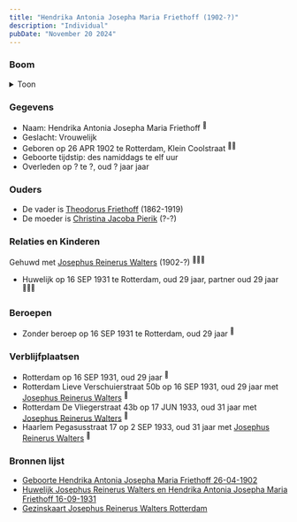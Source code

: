 ```yaml
---
title: "Hendrika Antonia Josepha Maria Friethoff (1902-?)"
description: "Individual"
pubDate: "November 20 2024"
---
```


### Boom
<details><summary>Toon</summary>

![test](https://www.plantuml.com/plantuml/svg/fPDDRnen48Rl_XMZv93sWBGVb2G8aK34AecQ2X6g7f5tFR0MNXjvZ28KyTyxm8RbqBH8lQrdnlC-Cw_tdeBqOLqPGKjjLzBB2d9PB1VUhQrwSCPv25vQuXJQ84gj40hj2uE7RwnMOGCLLZbwEeGee4SNDYiK9rqB8udWNG30q7c5VbhgOccHgDUhfBRzFgHYAyGLZFTI90utBgObEkNycY3p6aFfvlCBa0HFKHHTNmDSZjBiMpRarkzpZKPjeTVDPRwPvIu4Wzq-FFsOGdpJIU3BLxWxgQBbsfYPj6fMU4UKEwRXyYI6vv_V8RwDRs72FT0hMJ5QpVDGUar1MmdFid2vXB56hvSDqmqpPSDHEah_mdHt3ickwAZRwxwXKjekTeczMiPgIHikZLwKOOF6k3TMt8fwCwrMNI5gh2PGt-J0FjKM7oAFQ1KF8s5WWxEQPtI4grB2Y_Hy-eC3RJZwz--famuCnXDURPIShFRCFNmm7f3uFKnGMzmzZ5_IS2jgeD9pdaKQmSkWXhcYrYFwu1PeSqT5-H_Un1ru7OsvRHetBYMVkDG-cfA8chm9Y7jsW__Dtm00)
</details>

### Gegevens
- Naam: Hendrika Antonia Josepha Maria Friethoff <sup><a href="../s00098/" style="text-decoration:none" title="Geboorte Hendrika Antonia Josepha Maria Friethoff 26-04-1902">:link:</a></sup>
- Geslacht: Vrouwelijk
- Geboren op 26 APR 1902 te Rotterdam, Klein Coolstraat <sup><a href="../s00098/" style="text-decoration:none" title="Geboorte Hendrika Antonia Josepha Maria Friethoff 26-04-1902">:link:</a><a href="../s00099/" style="text-decoration:none" title="Gezinskaart Josephus Reinerus Walters Rotterdam">:link:</a></sup>
- Geboorte tijdstip: des namiddags te elf uur
- Overleden op ? te ?, oud ? jaar jaar 

### Ouders
- De vader is [Theodorus Friethoff](../i00077/) (1862-1919)
- De moeder is [Christina Jacoba Pierik](../i00078/) (?-?)

### Relaties en Kinderen

Gehuwd met [Josephus Reinerus Walters](../i00073/) (1902-?) <sup><a href="../s00096/" style="text-decoration:none" title="Huwelijk Josephus Reinerus Walters en Hendrika Antonia Josepha Maria Friethoff 16-09-1931">:link:</a><a href="../s00099/" style="text-decoration:none" title="Gezinskaart Josephus Reinerus Walters Rotterdam">:link:</a><a href="../s00235/" style="text-decoration:none" title="Gezinskaart Theodorus Hubertus Walters Rotterdam">:link:</a></sup>
- Huwelijk op 16 SEP 1931 te Rotterdam, oud 29 jaar, partner oud 29 jaar <sup><a href="../s00096/" style="text-decoration:none" title="Huwelijk Josephus Reinerus Walters en Hendrika Antonia Josepha Maria Friethoff 16-09-1931">:link:</a><a href="../s00099/" style="text-decoration:none" title="Gezinskaart Josephus Reinerus Walters Rotterdam">:link:</a><a href="../s00235/" style="text-decoration:none" title="Gezinskaart Theodorus Hubertus Walters Rotterdam">:link:</a></sup>

### Beroepen
- Zonder beroep op 16 SEP 1931 te Rotterdam, oud 29 jaar <sup><a href="../s00096/" style="text-decoration:none" title="Huwelijk Josephus Reinerus Walters en Hendrika Antonia Josepha Maria Friethoff 16-09-1931">:link:</a></sup>

### Verblijfplaatsen
- Rotterdam  op 16 SEP 1931, oud 29 jaar  <sup><a href="../s00096/" style="text-decoration:none" title="Huwelijk Josephus Reinerus Walters en Hendrika Antonia Josepha Maria Friethoff 16-09-1931">:link:</a></sup>
- Rotterdam Lieve Verschuierstraat 50b op 16 SEP 1931, oud 29 jaar met [Josephus Reinerus Walters](../i00073/) <sup><a href="../s00099/" style="text-decoration:none" title="Gezinskaart Josephus Reinerus Walters Rotterdam">:link:</a></sup>
- Rotterdam De Vliegerstraat 43b op 17 JUN 1933, oud 31 jaar met [Josephus Reinerus Walters](../i00073/) <sup><a href="../s00099/" style="text-decoration:none" title="Gezinskaart Josephus Reinerus Walters Rotterdam">:link:</a></sup>
- Haarlem Pegasusstraat 17 op 2 SEP 1933, oud 31 jaar met [Josephus Reinerus Walters](../i00073/) <sup><a href="../s00099/" style="text-decoration:none" title="Gezinskaart Josephus Reinerus Walters Rotterdam">:link:</a></sup>

### Bronnen lijst
- [Geboorte Hendrika Antonia Josepha Maria Friethoff 26-04-1902](../s00098/)
- [Huwelijk Josephus Reinerus Walters en Hendrika Antonia Josepha Maria Friethoff 16-09-1931](../s00096/)
- [Gezinskaart Josephus Reinerus Walters Rotterdam](../s00099/)